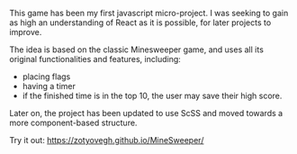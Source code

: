 This game has been my first javascript micro-project. I was seeking to gain as high an understanding of React as it is possible, for later projects to improve.

The idea is based on the classic Minesweeper game, and uses all its original functionalities and features, including:
* placing flags
* having a timer
* if the finished time is in the top 10, the user may save their high score.

Later on, the project has been updated to use ScSS and moved towards a more component-based structure.

Try it out: https://zotyovegh.github.io/MineSweeper/
